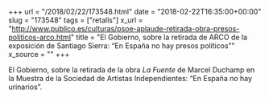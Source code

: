 +++
url = "/2018/02/22/173548.html"
date = "2018-02-22T16:35:00+00:00"
slug = "173548"
tags = ["retalls"]
x_url = "http://www.publico.es/culturas/psoe-aplaude-retirada-obra-presos-politicos-arco.html"
title = "El Gobierno, sobre la retirada de ARCO de la exposición de Santiago Sierra: “En España no hay presos políticos”"
x_source = ""
+++


El Gobierno, sobre la retirada de la obra *La Fuente* de Marcel Duchamp en la Muestra de la Sociedad de Artistas Independientes: “En España no hay urinarios”.

